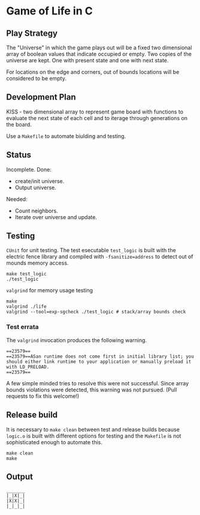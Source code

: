 # Game of Life in C

## Play Strategy

The "Universe" in which the game plays out will be a fixed two dimensional array of boolean values that indicate occupied or empty. Two copies of the universe are kept. One with present state and one with next state.

For locations on the edge and corners, out of bounds locations will be considered to be empty.

## Development Plan

KISS - two dimensional array to represent game board with functions to evaluate the next state of each cell and to iterage through generations on the board.

Use a `Makefile` to automate biulding and testing.

## Status

Incomplete. Done:

* create/init universe.
* Output universe.

Needed:

* Count neighbors.
* Iterate over universe and update.

## Testing

`CUnit` for unit testing. The test esecutable `test_logic` is built with the electric fence library and compiled with `-fsanitize=address` to detect out of mounds memory access.

```text
make test_logic
./test_logic
```

`valgrind` for memory usage testing

```text
make
valgrind ./life
valgrind --tool=exp-sgcheck ./test_logic # stack/array bounds check
```

### Test errata

The `valgrind` invocation produces the following warning.

```text
==23579== 
==23579==ASan runtime does not come first in initial library list; you should either link runtime to your application or manually preload it with LD_PRELOAD.
==23579== 
```

A few simple minded tries to resolve this were not successful. Since array bounds violations were detected, this warning was not pursued. (Pull requests to fix this welcome!)

## Release build

It is necessary to `make clean` between test and release builds because `logic.o` is built with different options for testing and the `Makefile` is not sophisticated enough to automate this.

```text
make clean
make
```

## Output

```text
_______
|_|X|_|
|X|X|_|
|_|_|_|

```

```
